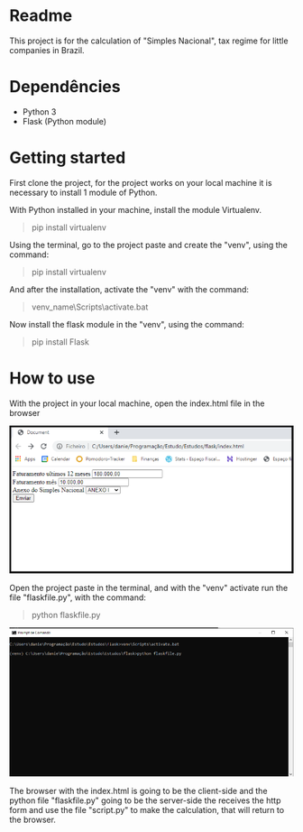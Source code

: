 # Readme

This project is for the calculation of "Simples Nacional", tax regime for little companies in Brazil.

# Dependêncies

- Python 3
- Flask (Python module)

# Getting started

First clone the project, for the project works on your local machine it is necessary to install 1 module of Python.

With Python installed in your machine, install the module Virtualenv.

> pip install virtualenv

Using the terminal, go to the project paste and create the "venv", using the command:

> pip install virtualenv

And after the installation, activate the "venv" with the command:

> venv_name\Scripts\activate.bat

Now install the flask module in the "venv", using the command:

> pip install Flask

# How to use

With the project in your local machine, open the index.html file in the browser

![alt text](./readme/Browser_view.png)

Open the project paste in the terminal, and with the "venv" activate run the file "flaskfile.py", with the command:

> python flaskfile.py

![alt text](./readme/Terminal.png)

The browser with the index.html is going to be the client-side and the python file "flaskfile.py" going to be the server-side the receives the http form and use the file "script.py" to make the calculation, that will return to the browser.



